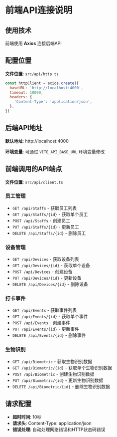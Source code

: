 # 前端API连接说明

## 使用技术

前端使用 **Axios** 连接后端API

## 配置位置

**文件位置**: `src/api/http.ts`

```javascript
const httpClient = axios.create({
  baseURL: 'http://localhost:4000',
  timeout: 10000,
  headers: {
    'Content-Type': 'application/json',
  },
})
```

## 后端API地址

**默认地址**: http://localhost:4000

**环境变量**: 可通过 `VITE_API_BASE_URL` 环境变量修改

## 前端调用的API端点

**文件位置**: `src/api/client.ts`

### 员工管理

- `GET /api/Staffs` - 获取员工列表
- `GET /api/Staffs/{id}` - 获取单个员工
- `POST /api/Staffs` - 创建员工
- `PUT /api/Staffs/{id}` - 更新员工
- `DELETE /api/Staffs/{id}` - 删除员工

### 设备管理

- `GET /api/Devices` - 获取设备列表
- `GET /api/Devices/{id}` - 获取单个设备
- `POST /api/Devices` - 创建设备
- `PUT /api/Devices/{id}` - 更新设备
- `DELETE /api/Devices/{id}` - 删除设备

### 打卡事件

- `GET /api/Events` - 获取事件列表
- `GET /api/Events/{id}` - 获取单个事件
- `POST /api/Events` - 创建事件
- `PUT /api/Events/{id}` - 更新事件
- `DELETE /api/Events/{id}` - 删除事件

### 生物识别

- `GET /api/Biometric` - 获取生物识别数据
- `GET /api/Biometric/{id}` - 获取单个生物识别数据
- `POST /api/Biometric` - 创建生物识别数据
- `PUT /api/Biometric/{id}` - 更新生物识别数据
- `DELETE /api/Biometric/{id}` - 删除生物识别数据

## 请求配置

- **超时时间**: 10秒
- **请求头**: Content-Type: application/json
- **错误处理**: 自动处理网络错误和HTTP状态码错误
